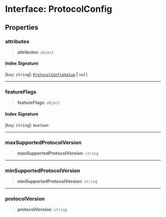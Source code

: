 # Interface: ProtocolConfig

## Properties

### attributes

> **attributes**: `object`

#### Index Signature

 \[`key`: `string`\]: [`ProtocolConfigValue`](../type-aliases/ProtocolConfigValue.md) \| `null`

***

### featureFlags

> **featureFlags**: `object`

#### Index Signature

 \[`key`: `string`\]: `boolean`

***

### maxSupportedProtocolVersion

> **maxSupportedProtocolVersion**: `string`

***

### minSupportedProtocolVersion

> **minSupportedProtocolVersion**: `string`

***

### protocolVersion

> **protocolVersion**: `string`
